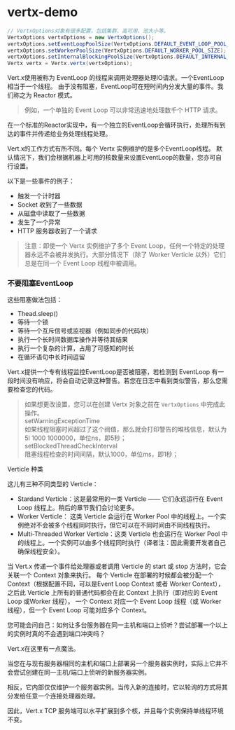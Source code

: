# vertx-demo


```java
// VertxOptions对象有很多配置，包括集群、高可用、池大小等。
VertxOptions vertxOptions = new VertxOptions();
vertxOptions.setEventLoopPoolSize(VertxOptions.DEFAULT_EVENT_LOOP_POOL_SIZE);
vertxOptions.setWorkerPoolSize(VertxOptions.DEFAULT_WORKER_POOL_SIZE);
vertxOptions.setInternalBlockingPoolSize(VertxOptions.DEFAULT_INTERNAL_BLOCKING_POOL_SIZE);
Vertx vertx = Vertx.vertx(vertxOptions);
```

Vert.x使用被称为 EventLoop 的线程来调用处理器处理IO请求。一个EventLoop相当于一个线程。
由于没有阻塞，EventLoop可在短时间内分发大量的事件。我们称之为 Reactor 模式。

> 例如，一个单独的 Event Loop 可以非常迅速地处理数千个 HTTP 请求。

在一个标准的Reactor实现中，有一个独立的EventLoop会循环执行，处理所有到达的事件并传递给业务处理线程处理。

Vert.x的工作方式有所不同。每个 Vertx 实例维护的是多个EventLoop线程。
默认情况下，我们会根据机器上可用的核数量来设置EventLoop的数量，您亦可自行设置。

以下是一些事件的例子：
- 触发一个计时器
- Socket 收到了一些数据
- 从磁盘中读取了一些数据
- 发生了一个异常
- HTTP 服务器收到了一个请求

> 注意：即使一个 Vertx 实例维护了多个 Event Loop，任何一个特定的处理器永远不会被并发执行。大部分情况下（除了 Worker Verticle 以外）它们总是在同一个 Event Loop 线程中被调用。


### 不要阻塞EventLoop
这些阻塞做法包括：
- Thead.sleep()
- 等待一个锁
- 等待一个互斥信号或监视器（例如同步的代码块）
- 执行一个长时间数据库操作并等待其结果
- 执行一个复杂的计算，占用了可感知的时长
- 在循环语句中长时间逗留

Vert.x提供一个专有线程监控EventLoop是否被阻塞，若检测到 EventLoop 有一段时间没有响应，将会自动记录这种警告。若您在日志中看到类似警告，那么您需要检查您的代码。

> 如果想更改设置，您可以在创建 Vertx 对象之前在 `VertxOptions` 中完成此操作。<br/>
> setWarningExceptionTime<br/>
> 如果线程阻塞时间超过了这个阀值，那么就会打印警告的堆栈信息，默认为5l 1000 1000000，单位ns，即5秒；<br/>
> setBlockedThreadCheckInterval<br/>
> 阻塞线程检查的时间间隔，默认1000，单位ms，即1秒；<br/>


Verticle 种类

这儿有三种不同类型的 Verticle：

- Stardand Verticle：这是最常用的一类 Verticle —— 它们永远运行在 Event Loop 线程上。稍后的章节我们会讨论更多。
- Worker Verticle：
这类 Verticle 会运行在 Worker Pool 中的线程上。一个实例绝对不会被多个线程同时执行，但它可以在不同时间由不同线程执行。
- Multi-Threaded Worker Verticle：这类 Verticle 也会运行在 Worker Pool 中的线程上。一个实例可以由多个线程同时执行（译者注：因此需要开发者自己确保线程安全）。

当 Vert.x 传递一个事件给处理器或者调用 Verticle 的 start 或 stop 方法时，它会关联一个 Context 对象来执行。
每个 Verticle 在部署的时候都会被分配一个 Context（根据配置不同，可以是Event Loop Context 或者 Worker Context），
之后此 Verticle 上所有的普通代码都会在此 Context 上执行（即对应的 Event Loop 或Worker 线程）。
一个 Context 对应一个 Event Loop 线程（或 Worker 线程），但一个 Event Loop 可能对应多个 Context。

您可能会问自己：如何让多台服务器在同一主机和端口上侦听？尝试部署一个以上的实例时真的不会遇到端口冲突吗？

Vert.x在这里有一点魔法。

当您在与现有服务器相同的主机和端口上部署另一个服务器实例时，实际上它并不会尝试创建在同一主机/端口上侦听的新服务器实例。

相反，它内部仅仅维护一个服务器实例。当传入新的连接时，它以轮询的方式将其分发给任意一个连接处理器处理。

因此，Vert.x TCP 服务端可以水平扩展到多个核，并且每个实例保持单线程环境不变。

